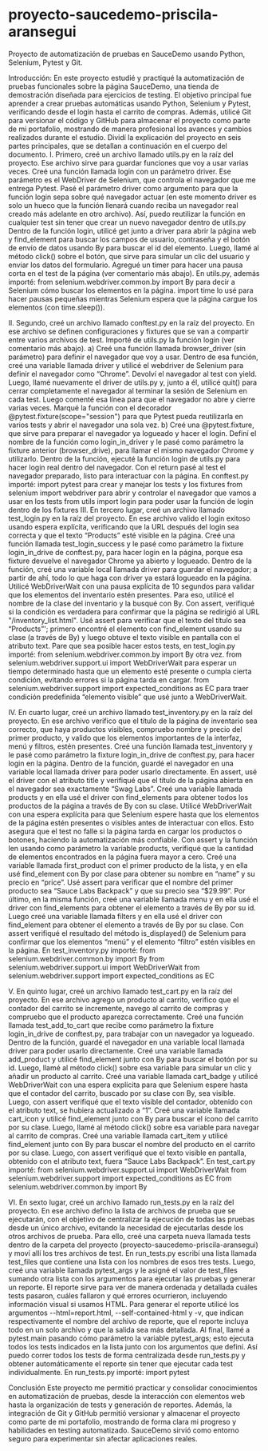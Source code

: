 # proyecto-saucedemo-priscila-aransegui
Proyecto de automatización de pruebas en SauceDemo usando Python, Selenium, Pytest y Git.

Introducción:
En este proyecto estudié y practiqué la automatización de pruebas funcionales sobre la página SauceDemo, una tienda de demostración diseñada para ejercicios de testing.
El objetivo principal fue aprender a crear pruebas automáticas usando Python, Selenium y Pytest, verificando desde el login hasta el carrito de compras. Además, utilicé Git para versionar el código y GitHub para almacenar el proyecto como parte de mi portafolio, mostrando de manera profesional los avances y cambios realizados durante el estudio.
Dividí la explicación del proyecto en seis partes principales, que se detallan a continuación en el cuerpo del documento.
I.	Primero, creé un archivo llamado utils.py en la raíz del proyecto.
Ese archivo sirve para guardar funciones que voy a usar varias veces.
Creé una función llamada login con un parámetro driver. Ese parámetro es el WebDriver de Selenium, que controla el navegador que me entrega Pytest.
Pasé el parámetro driver como argumento para que la función login sepa sobre qué navegador actuar (en este momento driver es solo un hueco que la función llenará cuando reciba un navegador real creado más adelante en otro archivo). Así, puedo reutilizar la función en cualquier test sin tener que crear un nuevo navegador dentro de utils.py
Dentro de la función login, utilicé get junto a driver para abrir la página web y find_element para buscar los campos de usuario, contraseña y el botón de envío de datos usando By para buscar el id del elemento. Luego, llamé al método click() sobre el botón, que sirve para simular un clic del usuario y enviar los datos del formulario.
Agregué un timer para hacer una pausa corta en el test de la página (ver comentario más abajo).
En utils.py, además importé:
from selenium.webdriver.common.by import By para decir a Selenium cómo buscar los elementos en la página.
import time lo usé para hacer pausas pequeñas mientras Selenium espera que la página cargue los elementos (con time.sleep()). 

II.	Segundo, creé un archivo llamado conftest.py en la raíz del proyecto.
En ese archivo se definen configuraciones y fixtures que se van a compartir entre varios archivos de test.
Importé de utils.py la función login (ver comentario más abajo).
a) Creé una función llamada browser_driver (sin parámetro) para definir el navegador que voy a usar.
Dentro de esa función, creé una variable llamada driver y utilicé el webdriver de Selenium para definir el navegador como “Chrome”.
Devolví el navegador al test con yield.
Luego, llamé nuevamente el driver de utils.py y, junto a él, utilicé quit() para cerrar completamente el navegador al terminar la sesión de Selenium en cada test. Luego comenté esa línea para que el navegador no abre y cierre varias veces.
Marqué la función con el decorador @pytest.fixture(scope="session") para que Pytest pueda reutilizarla en varios tests y abrir el navegador una sola vez.
b) Creé una @pytest.fixture, que sirve para preparar el navegador ya logueado y hacer el login.
Definí el nombre de la función como login_in_driver y le pasé como parámetro la fixture anterior (browser_drive), para llamar el mismo navegador Chrome y utilizarlo.
Dentro de la función, ejecuté la función login de utils.py para hacer login real dentro del navegador.
Con el return pasé al test el navegador preparado, listo para interactuar con la página.
En conftest.py importé:
import pytest para crear y manejar los tests y los fixtures
from selenium import webdriver para abrir y controlar el navegador que vamos a usar en los tests
from utils import login para poder usar la función de login dentro de los fixtures
III.	En tercero lugar, creé un archivo llamado test_login.py en la raíz del proyecto.
En ese archivo valido el login exitoso usando espera explícita, verificando que la URL después del login sea correcta y que el texto “Products” esté visible en la página.
Creé una función llamada test_login_success y le pasé como parámetro la fixture login_in_drive de conftest.py, para hacer login en la página, porque esa fixture devuelve el navegador Chrome ya abierto y logueado.
Dentro de la función, creé una variable local llamada driver para guardar el navegador; a partir de ahí, todo lo que haga con driver ya estará logueado en la página.
Utilicé WebDriverWait con una pausa explícita de 10 segundos para validar que los elementos del inventario estén presentes. Para eso, utilicé el nombre de la clase del inventario y la busqué con By.
Con assert, verifiqué si la condición es verdadera para confirmar que la página se redirigió al URL "/inventory_list.html". 
Usé assert para verificar que el texto del título sea “Products”'; primero encontré el elemento con find_element usando su clase (a través de By) y luego obtuve el texto visible en pantalla con el atributo text.
Pare que sea posible hacer estos tests, en test_login.py importé:
from selenium.webdriver.common.by import By otra vez.
from selenium.webdriver.support.ui import WebDriverWait para esperar un tiempo determinado hasta que un elemento esté presente o cumpla cierta condición, evitando errores si la página tarda en cargar.
from selenium.webdriver.support import expected_conditions as EC para traer condición predefinida “elemento visible” que usé junto a WebDriverWait.

IV.	En cuarto lugar, creé un archivo llamado test_inventory.py en la raíz del proyecto.
En ese archivo verifico que el título de la página de inventario sea correcto, que haya productos visibles, compruebo nombre y precio del primer producto, y valido que los elementos importantes de la interfaz, menú y filtros, estén presentes.
Creé una función llamada test_inventory y le pasé como parámetro la fixture login_in_drive de conftest.py, para hacer login en la página.
Dentro de la función, guardé el navegador en una variable local llamada driver para poder usarlo directamente.
En assert, usé el driver con el atributo title y verifiqué que el título de la página abierta en el navegador sea exactamente “Swag Labs”.
Creé una variable llamada products y en ella usé el driver con find_elements para obtener todos los productos de la página a través de By con su clase. Utilicé WebDriverWait con una espera explícita para que Selenium espere hasta que los elementos de la página estén presentes o visibles antes de interactuar con ellos. Esto asegura que el test no falle si la página tarda en cargar los productos o botones, haciendo la automatización más confiable.
Con assert y la función len usando como parámetro la variable products, verifiqué que la cantidad de elementos encontrados en la página fuera mayor a cero.
Creé una variable llamada first_product con el primer producto de la lista, y en ella usé find_element con By por clase para obtener su nombre en “name” y su precio en “price”.
Usé assert para verificar que el nombre del primer producto sea “Sauce Labs Backpack” y que su precio sea “$29.99”.
Por último, en la misma función, creé una variable llamada menu y en ella usé el driver con find_elements para obtener el elemento a través de By por su id.
Luego creé una variable llamada filters y en ella usé el driver con find_element para obtener el elemento a través de By por su clase.
Con assert verifiqué el resultado del método is_displayed() de Selenium para confirmar que los elementos “menú” y el elemento “filtro” estén visibles en la página.
En test_inventory.py importé:
from selenium.webdriver.common.by import By
from selenium.webdriver.support.ui import WebDriverWait
from selenium.webdriver.support import expected_conditions as EC



V.	En quinto lugar, creé un archivo llamado test_cart.py en la raíz del proyecto.
En ese archivo agrego un producto al carrito, verifico que el contador del carrito se incremente, navego al carrito de compras y compruebo que el producto aparezca correctamente.
Creé una función llamada test_add_to_cart que recibe como parámetro la fixture login_in_drive de conftest.py, para trabajar con un navegador ya logueado.
Dentro de la función, guardé el navegador en una variable local llamada driver para poder usarlo directamente.
Creé una variable llamada add_product y utilicé find_element junto con By para buscar el botón por su id. Luego, llamé al método click() sobre esa variable para simular un clic y añadir un producto al carrito.
Creé una variable llamada cart_badge y utilicé WebDriverWait con una espera explícita para que Selenium espere hasta que el contador del carrito, buscado por su clase con By, sea visible. Luego, con assert verifiqué que el texto visible del contador, obtenido con el atributo text, se hubiera actualizado a “1”.
Creé una variable llamada cart_icon y utilicé find_element junto con By para buscar el ícono del carrito por su clase. Luego, llamé al método click() sobre esa variable para navegar al carrito de compras.
Creé una variable llamada cart_item y utilicé find_element junto con By para buscar el nombre del producto en el carrito por su clase. Luego, con assert verifiqué que el texto visible en pantalla, obtenido con el atributo text, fuera “Sauce Labs Backpack”.
En test_cart.py importé:
from selenium.webdriver.support.ui import WebDriverWait
from selenium.webdriver.support import expected_conditions as EC
from selenium.webdriver.common.by import By

VI.	En sexto lugar, creé un archivo llamado run_tests.py en la raíz del proyecto.
En ese archivo defino la lista de archivos de prueba que se ejecutarán, con el objetivo de centralizar la ejecución de todas las pruebas desde un único archivo, evitando la necesidad de ejecutarlas desde los otros archivos de prueba.
Para ello, creé una carpeta nueva llamada tests dentro de la carpeta del proyecto (proyecto-saucedemo-priscila-aransegui) y moví allí los tres archivos de test.
En run_tests.py escribí una lista llamada test_files que contiene una lista con los nombres de esos tres tests.
Luego, creé una variable llamada pytest_args y le asigné el valor de test_files sumando otra lista con los argumentos para ejecutar las pruebas y generar un reporte. El reporte sirve para ver de manera ordenada y detallada cuáles tests pasaron, cuáles fallaron y qué errores ocurrieron, incluyendo información visual si usamos HTML.
Para generar el reporte utilicé los argumentos --html=report.html, --self-contained-html y -v, que indican respectivamente el nombre del archivo de reporte, que el reporte incluya todo en un solo archivo y que la salida sea más detallada.
Al final, llamé a pytest.main pasando cómo parámetro la variable pytest_args; esto ejecuta todos los tests indicados en la lista junto con los argumentos que definí.
Así puedo correr todos los tests de forma centralizada desde run_tests.py y obtener automáticamente el reporte sin tener que ejecutar cada test individualmente.
En run_tests.py importé:
import pytest

Conclusión
Este proyecto me permitió practicar y consolidar conocimientos en automatización de pruebas, desde la interacción con elementos web hasta la organización de tests y generación de reportes. Además, la integración de Git y GitHub permitió versionar y almacenar el proyecto como parte de mi portafolio, mostrando de forma clara mi progreso y habilidades en testing automatizado. SauceDemo sirvió como entorno seguro para experimentar sin afectar aplicaciones reales.

